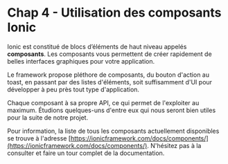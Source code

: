 # Chap 4 - Utilisation des composants Ionic

Ionic est constitué de blocs d’éléments de haut niveau appelés **composants**. Les composants vous permettent de créer rapidement de belles interfaces graphiques pour votre application.

Le framework propose pléthore de composants, du bouton d'action au toast, en passant par des listes d'éléments, soit suffisamment d'UI pour développer à peu près tout type d'application.

Chaque composant à sa propre API, ce qui permet de l'exploiter au maximum. Étudions quelques-uns d'entre eux qui nous seront bien utiles pour la suite de notre projet.

Pour information, la liste de tous les composants actuellement disponibles se trouve à l'adresse  [https://ionicframework.com/docs/components/](https://ionicframework.com/docs/components/). N'hésitez pas à la consulter et faire un tour complet de la documentation.


